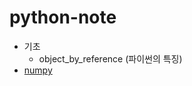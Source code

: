 # python-note

- 기초
  - object_by_reference (파이썬의 특징)
- [numpy](https://github.com/yahwang/python-note/tree/master/numpy)
